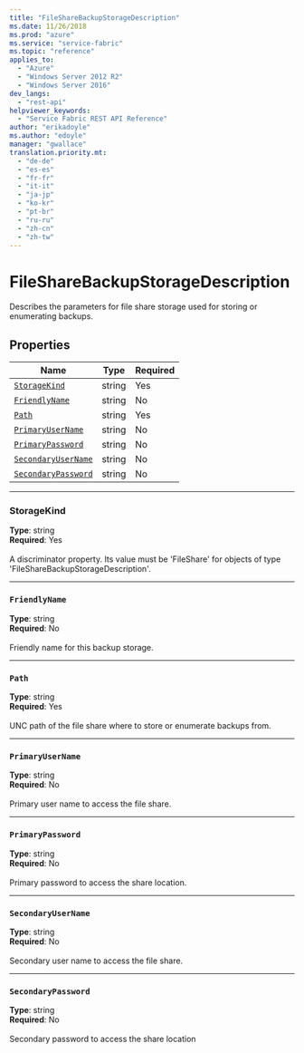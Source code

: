 ```yaml
---
title: "FileShareBackupStorageDescription"
ms.date: 11/26/2018
ms.prod: "azure"
ms.service: "service-fabric"
ms.topic: "reference"
applies_to: 
  - "Azure"
  - "Windows Server 2012 R2"
  - "Windows Server 2016"
dev_langs: 
  - "rest-api"
helpviewer_keywords: 
  - "Service Fabric REST API Reference"
author: "erikadoyle"
ms.author: "edoyle"
manager: "gwallace"
translation.priority.mt: 
  - "de-de"
  - "es-es"
  - "fr-fr"
  - "it-it"
  - "ja-jp"
  - "ko-kr"
  - "pt-br"
  - "ru-ru"
  - "zh-cn"
  - "zh-tw"
---
```

# FileShareBackupStorageDescription

Describes the parameters for file share storage used for storing or enumerating backups.

## Properties
| Name | Type | Required |
| --- | --- | --- |
| [`StorageKind`](#storagekind) | string | Yes |
| [`FriendlyName`](#friendlyname) | string | No |
| [`Path`](#path) | string | Yes |
| [`PrimaryUserName`](#primaryusername) | string | No |
| [`PrimaryPassword`](#primarypassword) | string | No |
| [`SecondaryUserName`](#secondaryusername) | string | No |
| [`SecondaryPassword`](#secondarypassword) | string | No |

____
### StorageKind
__Type__: string <br/>
__Required__: Yes <br/>
<br/>
A discriminator property. Its value must be 'FileShare' for objects of type 'FileShareBackupStorageDescription'.

____
### `FriendlyName`
__Type__: string <br/>
__Required__: No<br/>
<br/>
Friendly name for this backup storage.

____
### `Path`
__Type__: string <br/>
__Required__: Yes<br/>
<br/>
UNC path of the file share where to store or enumerate backups from.

____
### `PrimaryUserName`
__Type__: string <br/>
__Required__: No<br/>
<br/>
Primary user name to access the file share.

____
### `PrimaryPassword`
__Type__: string <br/>
__Required__: No<br/>
<br/>
Primary password to access the share location.

____
### `SecondaryUserName`
__Type__: string <br/>
__Required__: No<br/>
<br/>
Secondary user name to access the file share.

____
### `SecondaryPassword`
__Type__: string <br/>
__Required__: No<br/>
<br/>
Secondary password to access the share location
